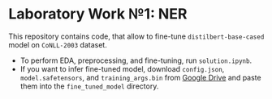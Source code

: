 # Laboratory Work №1: NER 

This repository contains code, that allow to fine-tune `distilbert-base-cased` model on `CoNLL-2003` dataset. 

* To perform EDA, preprocessing, and fine-tuning, run `solution.ipynb`.
* If you want to infer fine-tuned model, download `config.json`, `model.safetensors`, and `training_args.bin` from [Google Drive](https://drive.google.com/drive/folders/1FiGtgrQT6FBE2zex18Wb5As8jicdzVlb?usp=sharing) and paste them into the `fine_tuned_model` directory. 
